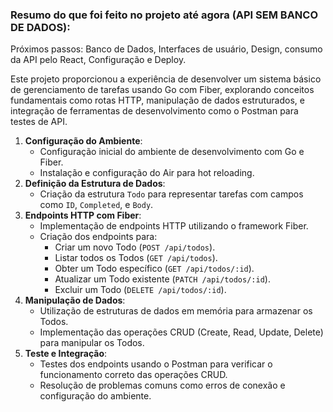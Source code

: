 ### Resumo do que foi feito no projeto até agora (API SEM BANCO DE DADOS):

Próximos passos: Banco de Dados, Interfaces de usuário, Design, consumo da API pelo React, Configuração e Deploy.

Este projeto proporcionou a experiência de desenvolver um sistema básico de gerenciamento de tarefas usando Go com Fiber, explorando conceitos fundamentais como rotas HTTP, manipulação de dados estruturados, e integração de ferramentas de desenvolvimento como o Postman para testes de API.

1. **Configuração do Ambiente**:
    - Configuração inicial do ambiente de desenvolvimento com Go e Fiber.
    - Instalação e configuração do Air para hot reloading.
2. **Definição da Estrutura de Dados**:
    - Criação da estrutura `Todo` para representar tarefas com campos como `ID`, `Completed`, e `Body`.
3. **Endpoints HTTP com Fiber**:
    - Implementação de endpoints HTTP utilizando o framework Fiber.
    - Criação dos endpoints para:
        - Criar um novo Todo (`POST /api/todos`).
        - Listar todos os Todos (`GET /api/todos`).
        - Obter um Todo específico (`GET /api/todos/:id`).
        - Atualizar um Todo existente (`PATCH /api/todos/:id`).
        - Excluir um Todo (`DELETE /api/todos/:id`).
4. **Manipulação de Dados**:
    - Utilização de estruturas de dados em memória para armazenar os Todos.
    - Implementação das operações CRUD (Create, Read, Update, Delete) para manipular os Todos.
5. **Teste e Integração**:
    - Testes dos endpoints usando o Postman para verificar o funcionamento correto das operações CRUD.
    - Resolução de problemas comuns como erros de conexão e configuração do ambiente.
